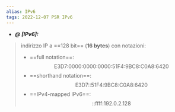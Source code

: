 ```yaml
---
alias: IPv6
tags: 2022-12-07 PSR IPv6
---
```


- ***@ [IPv6]:***
> indirizzo IP a ==128 bit== (**16 bytes**) con notazioni:
> - ==full notation==: $$\text{E3D7:0000:0000:0000:51F4:9BC8:C0A8:6420}$$
> - ==shorthand notation==: $$\text{E3D7::51F4:9BC8:C0A8:6420}$$
> - ==IPv4-mapped IPv6==: $$\text{::ffff:192.0.2.128}$$

<!--ID: 1670495975906-->
